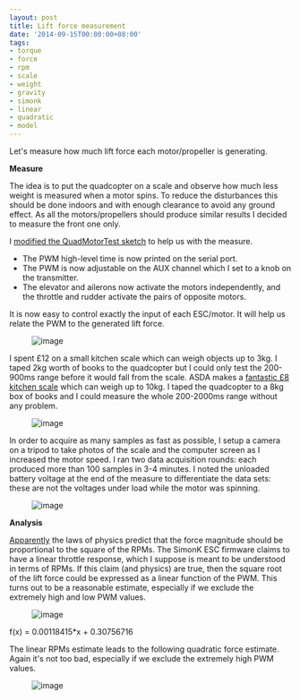 ```yaml
---
layout: post
title: Lift force measurement
date: '2014-09-15T00:00:00+08:00'
tags:
- torque
- force
- rpm
- scale
- weight
- gravity
- simonk
- linear
- quadratic
- model
---
```

Let's measure how much lift force each motor/propeller is generating.

**Measure**  
  
The idea is to put the quadcopter on a scale and observe how much less weight is measured when a motor spins. To reduce the disturbances this should be done indoors and with enough clearance to avoid any ground effect. As all the motors/propellers should produce similar results I decided to measure the front one only.  
  
I [modified the QuadMotorTest sketch](https://github.com/marcv81/quadcopter/commit/71c3a7c3d8ce4d86e915c37da0a31218179a8c6f) to help us with the measure.

- The PWM high-level time is now printed on the serial port.
- The PWM is now adjustable on the AUX channel which I set to a knob on the transmitter.
- The elevator and ailerons now activate the motors independently, and the throttle and rudder activate the pairs of opposite motors.

It is now easy to control exactly the input of each ESC/motor. It will help us relate the PWM to the generated lift force.

<figure class="tmblr-full" data-orig-height="605" data-orig-width="500" data-orig-src="https://64.media.tumblr.com/5f171945926c2ff6369d4b2f73b75e87/tumblr_inline_nbwm74ZbD01snd83q.jpg"><img alt="image" src="https://64.media.tumblr.com/7358668d0602c3cba7e99a4bcbc650f6/tumblr_inline_pk317lzF8w1snd83q_540.jpg" data-orig-height="605" data-orig-width="500" data-orig-src="https://64.media.tumblr.com/5f171945926c2ff6369d4b2f73b75e87/tumblr_inline_nbwm74ZbD01snd83q.jpg"></figure>

I spent £12 on a small kitchen scale which can weigh objects up to 3kg. I taped 2kg worth of books to the quadcopter but I could only test the 200-900ms range before it would fall from the scale. ASDA makes a [fantastic £8 kitchen scale](https://direct.asda.com/George-Home-Electronic-Flat-Scales-10kg/001468048,default,pd.html) which can weigh up to 10kg. I taped the quadcopter to a 8kg box of books and I could measure the whole 200-2000ms range without any problem.

<figure class="tmblr-full" data-orig-height="334" data-orig-width="500" data-orig-src="https://64.media.tumblr.com/da466d24e1ebb7c06c8e5667c04d8def/tumblr_inline_nbwpynhPMi1snd83q.jpg"><img alt="image" src="https://64.media.tumblr.com/06e81d4064517c013abf03a25fb1b5c5/tumblr_inline_pk317lyAM91snd83q_540.jpg" data-orig-height="334" data-orig-width="500" data-orig-src="https://64.media.tumblr.com/da466d24e1ebb7c06c8e5667c04d8def/tumblr_inline_nbwpynhPMi1snd83q.jpg"></figure>

In order to acquire as many samples as fast as possible, I setup a camera on a tripod to take photos of the scale and the computer screen as I increased the motor speed. I ran two data acquisition rounds: each produced more than 100 samples in 3-4 minutes. I noted the unloaded battery voltage at the end of the measure to differentiate the data sets: these are not the voltages under load while the motor was spinning.

<figure class="tmblr-full" data-orig-height="295" data-orig-width="500" data-orig-src="https://64.media.tumblr.com/fecd3757f4cccab05d8644382c150665/tumblr_inline_nbwrzpL0wa1snd83q.jpg"><img alt="image" src="https://64.media.tumblr.com/0eaa5b02570eac66c60c4b08cc87d5fa/tumblr_inline_pk317mJf8o1snd83q_540.jpg" data-orig-height="295" data-orig-width="500" data-orig-src="https://64.media.tumblr.com/fecd3757f4cccab05d8644382c150665/tumblr_inline_nbwrzpL0wa1snd83q.jpg"></figure>

**Analysis**

[Apparently](https://andrew.gibiansky.com/blog/physics/quadcopter-dynamics/) the laws of physics predict that the force magnitude should be proportional to the square of the RPMs. The SimonK ESC firmware claims to have a linear throttle response, which I suppose is meant to be understood in terms of RPMs. If this claim (and physics) are true, then the square root of the lift force could be expressed as a linear function of the PWM. This turns out to be a reasonable estimate, especially if we exclude the extremely high and low PWM values.

<figure class="tmblr-full" data-orig-height="333" data-orig-width="500" data-orig-src="https://64.media.tumblr.com/5d4ff62cc22141623a58dbb04fe29918/tumblr_inline_nbwvt4ihtJ1snd83q.jpg"><img alt="image" src="https://64.media.tumblr.com/a84ac2604562042a814f54562ae9c2e7/tumblr_inline_pk317mUgmd1snd83q_540.jpg" data-orig-height="333" data-orig-width="500" data-orig-src="https://64.media.tumblr.com/5d4ff62cc22141623a58dbb04fe29918/tumblr_inline_nbwvt4ihtJ1snd83q.jpg"></figure>

f(x) = 0.00118415\*x + 0.30756716

The linear RPMs estimate leads to the following quadratic force estimate. Again it's not too bad, especially if we exclude the extremely high PWM values.

<figure class="tmblr-full" data-orig-height="277" data-orig-width="500" data-orig-src="https://64.media.tumblr.com/6d1390c03faded45768ee2889f9e6e48/tumblr_inline_nbwwoaU7wp1snd83q.jpg"><img alt="image" src="https://64.media.tumblr.com/1239be49704b7e8934ddb60cf8a1d838/tumblr_inline_pk317mp0NO1snd83q_540.jpg" data-orig-height="277" data-orig-width="500" data-orig-src="https://64.media.tumblr.com/6d1390c03faded45768ee2889f9e6e48/tumblr_inline_nbwwoaU7wp1snd83q.jpg"></figure>
